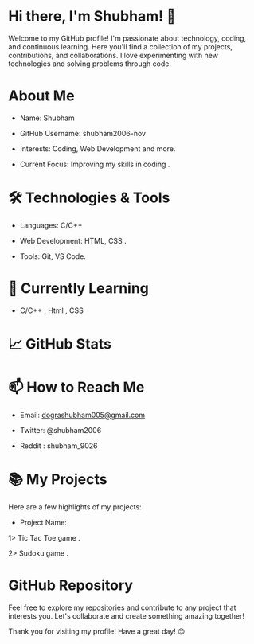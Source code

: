 # Hi there, I'm Shubham! 👋

Welcome to my GitHub profile! I'm passionate about technology, coding, and continuous learning. Here you'll find a collection of my projects, contributions, and collaborations.
I love experimenting with new technologies and solving problems through code.

# About Me

* Name: Shubham

* GitHub Username: shubham2006-nov

* Interests: Coding, Web Development  and more.

* Current Focus: Improving my skills in coding .
  
# 🛠️ Technologies & Tools

* Languages: C/C++

* Web Development: HTML, CSS .

* Tools: Git, VS Code.
  

# 🌱 Currently Learning

* C/C++ , Html , CSS
  

 # 📈 GitHub Stats
 

# 📫 How to Reach Me

* Email: dograshubham005@gmail.com

* Twitter: @shubham2006

* Reddit : shubham_9026
  

# 📚 My Projects
 Here are a few highlights of my projects:

 * Project Name: 

 1> Tic Tac Toe game .

 2> Sudoku game .

# GitHub Repository

Feel free to explore my repositories and contribute to any project that interests you. Let's collaborate and create something amazing together!

Thank you for visiting my profile! Have a great day! 😊

